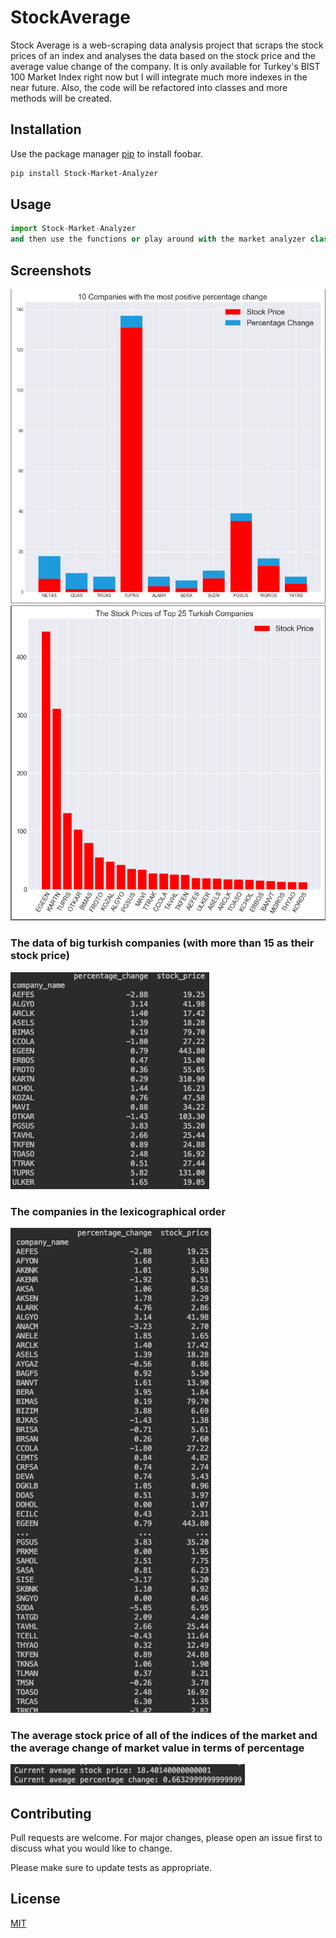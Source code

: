 # StockAverage
Stock Average is a web-scraping data analysis project that scraps the stock prices of an index and analyses the data based on the stock price and the average value change of the company. It is only available for Turkey's BIST 100 Market Index right now but I will integrate much more indexes in the near future. Also, the code will be refactored into classes and more methods will be created.


## Installation

Use the package manager [pip](https://pip.pypa.io/en/stable/) to install foobar.

```bash
pip install Stock-Market-Analyzer
```

## Usage

```python
import Stock-Market-Analyzer
and then use the functions or play around with the market analyzer class to create some cool graphs.
```

## Screenshots

<img src="images/img1.jpg">

<img src="images/img2.jpg">

### The data of big turkish companies (with more than 15 as their stock price)
<img src="images/img3.jpg">

### The companies in the lexicographical order
<img src="images/img4.jpg">

### The average stock price of all of the indices of the market and the average change of market value in terms of percentage
<img src="images/img5.jpg">


## Contributing
Pull requests are welcome. For major changes, please open an issue first to discuss what you would like to change.

Please make sure to update tests as appropriate.

## License
[MIT](https://choosealicense.com/licenses/mit/)
